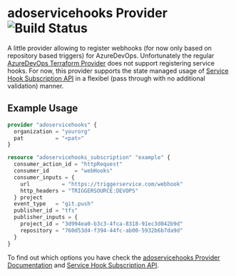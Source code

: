# adoservicehooks Provider ![Build Status](https://github.com/dlahmad/terraform-provider-adoservicehooks/actions/workflows/release.yml/badge.svg)

A little provider allowing to register webhooks (for now only based on repository based triggers) for AzureDevOps. Unfortunately the regular [AzureDevOps Terraform Provider](https://registry.terraform.io/providers/microsoft/azuredevops/latest/docs) does not support registering service hooks. For now, this provider supports the state managed usage of [Service Hook Subscription API](https://learn.microsoft.com/en-us/rest/api/azure/devops/hooks/subscriptions/create?view=azure-devops-rest-7.1&tabs=HTTP) in a flexibel (pass through with no additional validation) manner.

## Example Usage

```terraform
provider "adoservicehooks" {
  organization = "yourorg"
  pat          = "<pat>"
}

resource "adoservicehooks_subscription" "example" {
  consumer_action_id = "httpRequest"
  consumer_id        = "webHooks"
  consumer_inputs = {
    url          = "https://triggerservice.com/webhook"
    http_headers = "TRIGGERSOURCE:DEVOPS"
  } project
  event_type   = "git.push"
  publisher_id = "tfs"
  publisher_inputs = {
    project_id = "3d994ea0-b3c3-4fca-8318-91ec3d042b9d" 
    repository = "760d53d4-f394-44fc-ab00-5932b6b7da9d" 
  }
}
```

To find out which options you have check the [adoservicehooks Provider Documentation](https://registry.terraform.io/providers/dlahmad/adoservicehooks/latest/docs) and [Service Hook Subscription API](https://learn.microsoft.com/en-us/rest/api/azure/devops/hooks/subscriptions/create?view=azure-devops-rest-7.1&tabs=HTTP).
